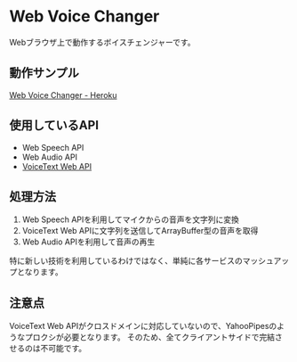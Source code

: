 # Web Voice Changer
Webブラウザ上で動作するボイスチェンジャーです。

## 動作サンプル
[Web Voice Changer - Heroku](https://web-voice-changer.herokuapp.com/)

## 使用しているAPI
+ Web Speech API
+ Web Audio API
+ [VoiceText Web API](https://cloud.voicetext.jp/webapi)

## 処理方法
1. Web Speech APIを利用してマイクからの音声を文字列に変換
2. VoiceText Web APIに文字列を送信してArrayBuffer型の音声を取得
3. Web Audio APIを利用して音声の再生

特に新しい技術を利用しているわけではなく、単純に各サービスのマッシュアップとなります。

## 注意点
VoiceText Web APIがクロスドメインに対応していないので、YahooPipesのようなプロクシが必要となります。
そのため、全てクライアントサイドで完結させるのは不可能です。
